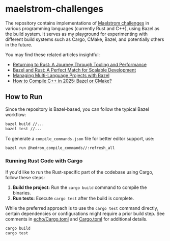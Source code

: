 # maelstrom-challenges

The repository contains implementations of [Maelstrom challenges](https://github.com/jepsen-io/maelstrom) in various programming languages (currently Rust and C++), using Bazel as the build system. It serves as my playground for experimenting with different build systems such as Cargo, CMake, Bazel, and potentially others in the future.

You may find these related articles insightful:

- [Returning to Rust: A Journey Through Tooling and Performance](https://sysdev.me/returning-to-rust-a-journey-through-tooling-performance/)
- [Bazel and Rust: A Perfect Match for Scalable Development](https://sysdev.me/bazel-and-rust/)
- [Managing Multi-Language Projects with Bazel](https://sysdev.me/multi-language-projects-with-bazel/)
- [How to Compile C++ in 2025: Bazel or CMake?](https://sysdev.me/how-to-compile-cpp-in-2025/)

## How to Run

Since the repository is Bazel-based, you can follow the typical Bazel workflow:

```bash
bazel build //...
bazel test //...
```

To generate a `compile_commands.json` file for better editor support, use:

```bash
bazel run @hedron_compile_commands//:refresh_all
```

### Running Rust Code with Cargo

If you'd like to run the Rust-specific part of the codebase using Cargo, follow these steps:

1. **Build the project:** Run the `cargo build` command to compile the binaries. 
2. **Run tests:** Execute `cargo test` after the build is complete.

While the preferred approach is to use the `cargo test` command directly, certain dependencies or configurations might require a prior build step. See comments in [echo/Cargo.toml](echo/Cargo.toml) and [Cargo.toml](Cargo.toml) for additional details.

```bash
cargo build
cargo test
```
